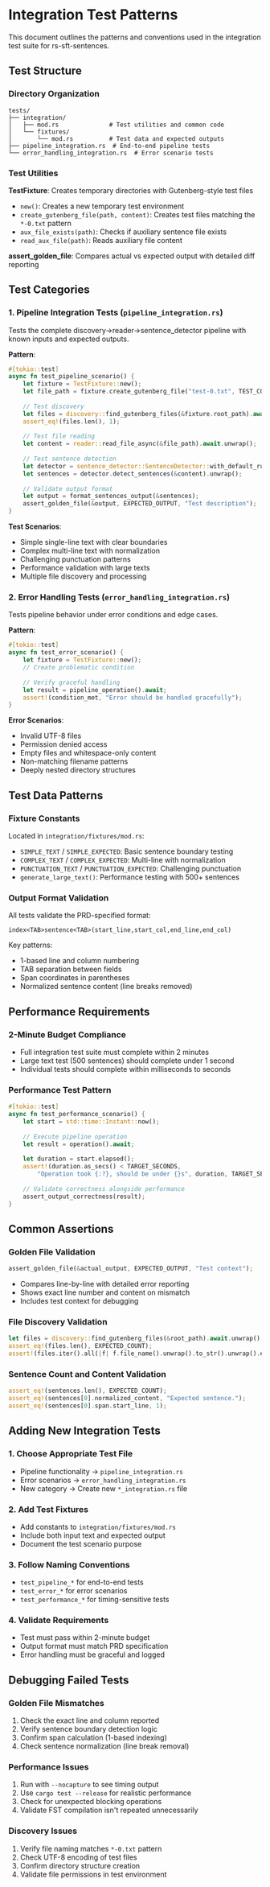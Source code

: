 # Integration Test Patterns

This document outlines the patterns and conventions used in the integration test suite for rs-sft-sentences.

## Test Structure

### Directory Organization
```
tests/
├── integration/
│   ├── mod.rs              # Test utilities and common code
│   └── fixtures/
│       └── mod.rs          # Test data and expected outputs
├── pipeline_integration.rs  # End-to-end pipeline tests
└── error_handling_integration.rs  # Error scenario tests
```

### Test Utilities

**TestFixture**: Creates temporary directories with Gutenberg-style test files
- `new()`: Creates a new temporary test environment
- `create_gutenberg_file(path, content)`: Creates test files matching the `*-0.txt` pattern
- `aux_file_exists(path)`: Checks if auxiliary sentence file exists
- `read_aux_file(path)`: Reads auxiliary file content

**assert_golden_file**: Compares actual vs expected output with detailed diff reporting

## Test Categories

### 1. Pipeline Integration Tests (`pipeline_integration.rs`)

Tests the complete discovery→reader→sentence_detector pipeline with known inputs and expected outputs.

**Pattern**:
```rust
#[tokio::test]
async fn test_pipeline_scenario() {
    let fixture = TestFixture::new();
    let file_path = fixture.create_gutenberg_file("test-0.txt", TEST_CONTENT);
    
    // Test discovery
    let files = discovery::find_gutenberg_files(&fixture.root_path).await.unwrap();
    assert_eq!(files.len(), 1);
    
    // Test file reading
    let content = reader::read_file_async(&file_path).await.unwrap();
    
    // Test sentence detection
    let detector = sentence_detector::SentenceDetector::with_default_rules().unwrap();
    let sentences = detector.detect_sentences(&content).unwrap();
    
    // Validate output format
    let output = format_sentences_output(&sentences);
    assert_golden_file(&output, EXPECTED_OUTPUT, "Test description");
}
```

**Test Scenarios**:
- Simple single-line text with clear boundaries
- Complex multi-line text with normalization
- Challenging punctuation patterns
- Performance validation with large texts
- Multiple file discovery and processing

### 2. Error Handling Tests (`error_handling_integration.rs`)

Tests pipeline behavior under error conditions and edge cases.

**Pattern**:
```rust
#[tokio::test]
async fn test_error_scenario() {
    let fixture = TestFixture::new();
    // Create problematic condition
    
    // Verify graceful handling
    let result = pipeline_operation().await;
    assert!(condition_met, "Error should be handled gracefully");
}
```

**Error Scenarios**:
- Invalid UTF-8 files
- Permission denied access
- Empty files and whitespace-only content
- Non-matching filename patterns
- Deeply nested directory structures

## Test Data Patterns

### Fixture Constants
Located in `integration/fixtures/mod.rs`:

- `SIMPLE_TEXT` / `SIMPLE_EXPECTED`: Basic sentence boundary testing
- `COMPLEX_TEXT` / `COMPLEX_EXPECTED`: Multi-line with normalization
- `PUNCTUATION_TEXT` / `PUNCTUATION_EXPECTED`: Challenging punctuation
- `generate_large_text()`: Performance testing with 500+ sentences

### Output Format Validation
All tests validate the PRD-specified format:
```
index<TAB>sentence<TAB>(start_line,start_col,end_line,end_col)
```

Key patterns:
- 1-based line and column numbering
- TAB separation between fields
- Span coordinates in parentheses
- Normalized sentence content (line breaks removed)

## Performance Requirements

### 2-Minute Budget Compliance
- Full integration test suite must complete within 2 minutes
- Large text test (500 sentences) should complete under 1 second
- Individual tests should complete within milliseconds to seconds

### Performance Test Pattern
```rust
#[tokio::test]
async fn test_performance_scenario() {
    let start = std::time::Instant::now();
    
    // Execute pipeline operation
    let result = operation().await;
    
    let duration = start.elapsed();
    assert!(duration.as_secs() < TARGET_SECONDS, 
        "Operation took {:?}, should be under {}s", duration, TARGET_SECONDS);
    
    // Validate correctness alongside performance
    assert_output_correctness(result);
}
```

## Common Assertions

### Golden File Validation
```rust
assert_golden_file(&actual_output, EXPECTED_OUTPUT, "Test context");
```
- Compares line-by-line with detailed error reporting
- Shows exact line number and content on mismatch
- Includes test context for debugging

### File Discovery Validation
```rust
let files = discovery::find_gutenberg_files(&root_path).await.unwrap();
assert_eq!(files.len(), EXPECTED_COUNT);
assert!(files.iter().all(|f| f.file_name().unwrap().to_str().unwrap().ends_with("-0.txt")));
```

### Sentence Count and Content Validation
```rust
assert_eq!(sentences.len(), EXPECTED_COUNT);
assert_eq!(sentences[0].normalized_content, "Expected sentence.");
assert_eq!(sentences[0].span.start_line, 1);
```

## Adding New Integration Tests

### 1. Choose Appropriate Test File
- Pipeline functionality → `pipeline_integration.rs`
- Error scenarios → `error_handling_integration.rs`
- New category → Create new `*_integration.rs` file

### 2. Add Test Fixtures
- Add constants to `integration/fixtures/mod.rs`
- Include both input text and expected output
- Document the test scenario purpose

### 3. Follow Naming Conventions
- `test_pipeline_*` for end-to-end tests
- `test_error_*` for error scenarios
- `test_performance_*` for timing-sensitive tests

### 4. Validate Requirements
- Test must pass within 2-minute budget
- Output format must match PRD specification
- Error handling must be graceful and logged

## Debugging Failed Tests

### Golden File Mismatches
1. Check the exact line and column reported
2. Verify sentence boundary detection logic
3. Confirm span calculation (1-based indexing)
4. Check sentence normalization (line break removal)

### Performance Issues
1. Run with `--nocapture` to see timing output
2. Use `cargo test --release` for realistic performance
3. Check for unexpected blocking operations
4. Validate FST compilation isn't repeated unnecessarily

### Discovery Issues
1. Verify file naming matches `*-0.txt` pattern
2. Check UTF-8 encoding of test files
3. Confirm directory structure creation
4. Validate file permissions in test environment